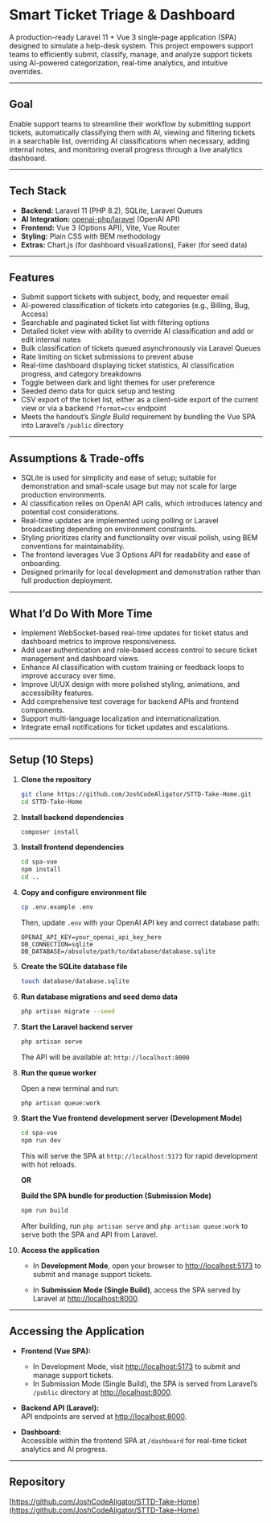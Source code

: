 # Smart Ticket Triage & Dashboard

A production-ready Laravel 11 + Vue 3 single-page application (SPA) designed to simulate a help-desk system. This project empowers support teams to efficiently submit, classify, manage, and analyze support tickets using AI-powered categorization, real-time analytics, and intuitive overrides.

---

## Goal

Enable support teams to streamline their workflow by submitting support tickets, automatically classifying them with AI, viewing and filtering tickets in a searchable list, overriding AI classifications when necessary, adding internal notes, and monitoring overall progress through a live analytics dashboard.

---

## Tech Stack

- **Backend:** Laravel 11 (PHP 8.2), SQLite, Laravel Queues  
- **AI Integration:** [openai-php/laravel](https://github.com/openai-php/laravel) (OpenAI API)  
- **Frontend:** Vue 3 (Options API), Vite, Vue Router  
- **Styling:** Plain CSS with BEM methodology  
- **Extras:** Chart.js (for dashboard visualizations), Faker (for seed data)

---

## Features

- Submit support tickets with subject, body, and requester email  
- AI-powered classification of tickets into categories (e.g., Billing, Bug, Access)  
- Searchable and paginated ticket list with filtering options  
- Detailed ticket view with ability to override AI classification and add or edit internal notes  
- Bulk classification of tickets queued asynchronously via Laravel Queues  
- Rate limiting on ticket submissions to prevent abuse  
- Real-time dashboard displaying ticket statistics, AI classification progress, and category breakdowns  
- Toggle between dark and light themes for user preference  
- Seeded demo data for quick setup and testing  
- CSV export of the ticket list, either as a client-side export of the current view or via a backend `?format=csv` endpoint  
- Meets the handout’s *Single Build* requirement by bundling the Vue SPA into Laravel’s `/public` directory

---

## Assumptions & Trade-offs

- SQLite is used for simplicity and ease of setup; suitable for demonstration and small-scale usage but may not scale for large production environments.  
- AI classification relies on OpenAI API calls, which introduces latency and potential cost considerations.  
- Real-time updates are implemented using polling or Laravel broadcasting depending on environment constraints.  
- Styling prioritizes clarity and functionality over visual polish, using BEM conventions for maintainability.  
- The frontend leverages Vue 3 Options API for readability and ease of onboarding.  
- Designed primarily for local development and demonstration rather than full production deployment.

---

## What I’d Do With More Time

- Implement WebSocket-based real-time updates for ticket status and dashboard metrics to improve responsiveness.  
- Add user authentication and role-based access control to secure ticket management and dashboard views.  
- Enhance AI classification with custom training or feedback loops to improve accuracy over time.  
- Improve UI/UX design with more polished styling, animations, and accessibility features.  
- Add comprehensive test coverage for backend APIs and frontend components.  
- Support multi-language localization and internationalization.  
- Integrate email notifications for ticket updates and escalations.

---

## Setup (10 Steps)

1. **Clone the repository**

   ```bash
   git clone https://github.com/JoshCodeAligator/STTD-Take-Home.git
   cd STTD-Take-Home
   ```

2. **Install backend dependencies**

   ```bash
   composer install
   ```

3. **Install frontend dependencies**

   ```bash
   cd spa-vue
   npm install
   cd ..
   ```

4. **Copy and configure environment file**

   ```bash
   cp .env.example .env
   ```

   Then, update `.env` with your OpenAI API key and correct database path:

   ```
   OPENAI_API_KEY=your_openai_api_key_here
   DB_CONNECTION=sqlite
   DB_DATABASE=/absolute/path/to/database/database.sqlite
   ```

5. **Create the SQLite database file**

   ```bash
   touch database/database.sqlite
   ```

6. **Run database migrations and seed demo data**

   ```bash
   php artisan migrate --seed
   ```

7. **Start the Laravel backend server**

   ```bash
   php artisan serve
   ```

   The API will be available at: `http://localhost:8000`

8. **Run the queue worker**

   Open a new terminal and run:

   ```bash
   php artisan queue:work
   ```

9. **Start the Vue frontend development server (Development Mode)**

   ```bash
   cd spa-vue
   npm run dev
   ```

   This will serve the SPA at `http://localhost:5173` for rapid development with hot reloads.

   **OR**

   **Build the SPA bundle for production (Submission Mode)**

   ```bash
   npm run build
   ```

   After building, run `php artisan serve` and `php artisan queue:work` to serve both the SPA and API from Laravel.

10. **Access the application**

    - In **Development Mode**, open your browser to [http://localhost:5173](http://localhost:5173) to submit and manage support tickets.

    - In **Submission Mode (Single Build)**, access the SPA served by Laravel at [http://localhost:8000](http://localhost:8000).

---

## Accessing the Application

- **Frontend (Vue SPA):**  
  - In Development Mode, visit [http://localhost:5173](http://localhost:5173) to submit and manage support tickets.  
  - In Submission Mode (Single Build), the SPA is served from Laravel’s `/public` directory at [http://localhost:8000](http://localhost:8000).

- **Backend API (Laravel):**  
  API endpoints are served at [http://localhost:8000](http://localhost:8000).

- **Dashboard:**  
  Accessible within the frontend SPA at `/dashboard` for real-time ticket analytics and AI progress.

---

## Repository

[https://github.com/JoshCodeAligator/STTD-Take-Home](https://github.com/JoshCodeAligator/STTD-Take-Home)